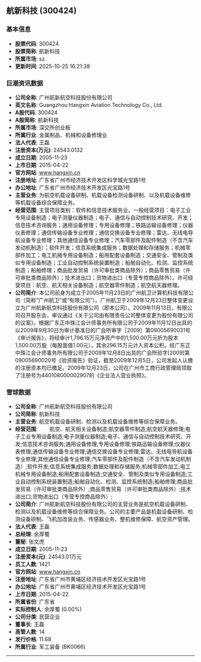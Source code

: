 ## 航新科技 (300424)

### 基本信息

- **股票代码**: 300424
- **股票简称**: 航新科技
- **所属市场**: sz
- **更新时间**: 2025-10-25 16:21:38

### 巨潮资讯数据

- **公司全称**: 广州航新航空科技股份有限公司
- **英文名称**: Guangzhou Hangxin Aviation Technology Co., Ltd.
- **A股代码**: 300424
- **A股简称**: 航新科技
- **所属市场**: 深交所创业板
- **所属行业**: 金属制品、机械和设备修理业
- **法人代表**: 王磊
- **注册资本(万元)**: 24543.0132
- **成立日期**: 2005-11-23
- **上市日期**: 2015-04-22
- **官方网站**: www.hangxin.cn
- **注册地址**: 广东省广州市经济技术开发区科学城光宝路1号
- **办公地址**: 广东省广州市经济技术开发区光宝路1号
- **主营业务**: 为航空机载设备研制、机载设备检测设备研制、以及机载设备维修等机载设备综合保障业务。
- **经营范围**: 主营项目类别：软件和信息技术服务业。一般经营项目：电子工业专用设备制造；电子测量仪器制造；电子、通信与自动控制技术研究、开发；信息技术咨询服务；通用设备修理；专用设备修理；铁路运输设备修理；仪器仪表修理；通信传输设备专业修理；通信交换设备专业修理；雷达、无线电导航设备专业修理；其他通信设备专业修理；汽车零部件及配件制造（不含汽车发动机制造）；软件开发；信息系统集成服务；数据处理和存储服务；机械零部件加工；电工机械专用设备制造；船用配套设备制造；交通安全、管制及类似专用设备制造；工业自动控制系统装置制造；船舶自动化、检测、监控系统制造；船舶修理；商品批发贸易（许可审批类商品除外）；商品零售贸易（许可审批类商品除外）；技术进出口；货物进出口（专营专控商品除外）。许可经营项目：航空、航天相关设备制造；航空器零件制造；航空航天器修理。
- **公司简介**: 本公司前身为成立于2005年11月23日的广州航卫计算机科技有限公司（简称“广州航卫”或“有限公司”）。广州航卫于2009年12月23日整体变更设立为广州航新航空科技股份有限公司（即本公司）。2009年11月13日，有限公司召开股东会，审议通过《关于公司由有限责任公司整体变更为股份有限公司的议案》，根据广东正中珠江会计师事务所有限公司于2009年11月12日出具的以2009年9月30日为审计基准日的广会所审字［2009］第09005690031号《审计报告》，将经审计1,796.15万元净资产中的1,500.00万元折为股本1,500.00万股（每股面值1.00元），其余296.15万元计入资本公积。经广东正中珠江会计师事务所有限公司于2009年12月8日出具的广会所验字[2009]第09005690020号《验资报告》验证，截至2009年12月5日，公司发起人认缴的注册资本均已缴足。2009年12月23日，公司在广州市工商行政管理局领取了注册号为440108000002907的《企业法人营业执照》。

### 雪球数据

- **公司全称**: 广州航新航空科技股份有限公司
- **公司简称**: 航新科技
- **主营业务**: 航空机载设备研制、检测以及机载设备维修等综合保障业务。
- **经营范围**: 　　航空、航天相关设备制造;航空器零件制造;航空航天器修理;电子工业专用设备制造;电子测量仪器制造;电子、通信与自动控制技术研究、开发;信息技术咨询服务;通用设备修理;专用设备修理;铁路运输设备修理;仪器仪表修理;通信传输设备专业修理;通信交换设备专业修理;雷达、无线电导航设备专业修理;其他通信设备专业修理;汽车零部件及配件制造（不含汽车发动机制造）;软件开发;信息系统集成服务;数据处理和存储服务;机械零部件加工;电工机械专用设备制造;船用配套设备制造;交通安全、管制及类似专用设备制造;工业自动控制系统装置制造;船舶自动化、检测、监控系统制造;船舶修理;商品批发贸易（许可审批类商品除外）;商品零售贸易（许可审批类商品除外）;技术进出口;货物进出口（专营专控商品除外）;
- **公司简介**: 广州航新航空科技股份有限公司的主营业务是航空机载设备研制、检测以及机载设备维修等综合保障业务。公司的主要产品是机载设备研制、检测设备研制、飞机加改装业务、传感器业务、整机维修保障、航空资产管理。
- **法人代表**: 王磊
- **总经理**: 余厚蜀
- **董秘**: 张文虎
- **成立日期**: 2005-11-23
- **注册资本(元)**: 24543.01万元
- **员工人数**: 1421
- **官方网站**: www.hangxin.cn
- **注册地址**: 广东省广州市黄埔区经济技术开发区光宝路1号
- **办公地址**: 广东省广州市黄埔区经济技术开发区光宝路1号
- **上市日期**: 2015-04-22
- **所属省份**: 广东省
- **实际控制人**: 余厚蜀 (0.00%)
- **公司分类**: 民营企业
- **董事长**: 王磊
- **高管人数**: 14
- **发行价格**: 11.68
- **所属行业**: 军工装备 (BK0066)

---